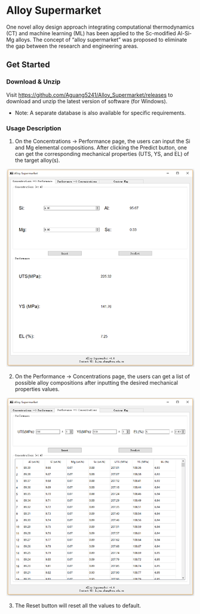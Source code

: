 # Alloy Supermarket
One novel alloy design approach integrating computational thermodynamics (CT) and machine learning (ML) has been applied to the Sc-modified Al-Si-Mg alloys. The concept of “alloy supermarket” was proposed to eliminate the gap between the research and engineering areas.

## Get Started
### Download & Unzip
Visit https://github.com/Aguang5241/Alloy_Supermarket/releases to download and unzip the latest version of software (for Windows). 
* Note: A separate database is also available for specific requirements.

### Usage Description
1. On the Concentrations -> Performance page, the users can input the Si and Mg elemental compositions. After clicking the Predict button, one can get the corresponding mechanical properties (UTS, YS, and EL) of the target alloy(s). 

![alt software_1](res/img/software_1.png)

2. On the Performance -> Concentrations page, the users can get a list of possible alloy compositions after inputting the desired mechanical properties values. 

![alt software_1](res/img/software_2.png)

3. The Reset button will reset all the values to default.
